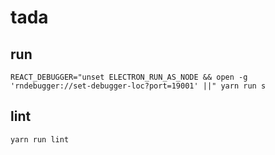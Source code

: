 # tada

## run

```shell
REACT_DEBUGGER="unset ELECTRON_RUN_AS_NODE && open -g 'rndebugger://set-debugger-loc?port=19001' ||" yarn run s
```

## lint

```shell
yarn run lint
```
